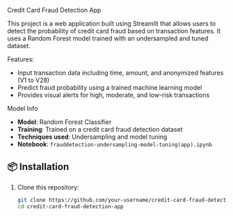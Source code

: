Credit Card Fraud Detection App

This project is a web application built using Streamlit that allows users to detect the probability of credit card fraud based on transaction features. It uses a Random Forest model trained with an undersampled and tuned dataset.

Features:

- Input transaction data including time, amount, and anonymized features (V1 to V28)
- Predict fraud probability using a trained machine learning model
- Provides visual alerts for high, moderate, and low-risk transactions

Model Info

- **Model**: Random Forest Classifier
- **Training**: Trained on a credit card fraud detection dataset
- **Techniques used**: Undersampling and model tuning
- **Notebook**: `frauddetection-undersampling-model-tuning(app).ipynb`

## 📦 Installation

1. Clone this repository:

   ```bash
   git clone https://github.com/your-username/credit-card-fraud-detection-app.git
   cd credit-card-fraud-detection-app
